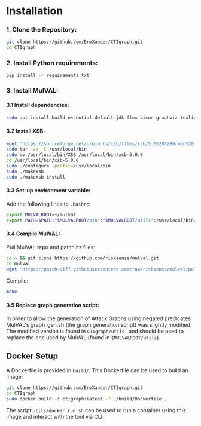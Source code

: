 # Installation
### 1. Clone the Repository:
```bash
git clone https://github.com/ErmXander/CTIgraph.git
cd CTIgraph
```
### 2. Install Python requirements:
```bash
pip install -r requirements.txt
```
### 3. Install MulVAL:
#### 3.1 Install dependencies:
```bash
sudo apt install build-essential default-jdk flex bison graphviz texlive-font-utils xutils-dev git
```
#### 3.2 Install XSB:
```bash
wget "https://sourceforge.net/projects/xsb/files/xsb/5.0%20%28Green%20Tea%29/XSB-5.0.tar.gz/download" -O - | \
sudo tar -zx -C /usr/local/bin
sudo mv /usr/local/bin/XSB /usr/local/bin/xsb-5.0.0
cd /usr/local/bin/xsb-5.0.0
sudo ./configure -prefix=/usr/local/bin
sudo ./makexsb
sudo ./makexsb install
```
#### 3.3 Set-up environment variable:
Add the following lines to ```.bashrc```:
```bash
export MULVALROOT=~/mulval
export PATH=$PATH:"$MULVALROOT/bin":"$MULVALROOT/utils":/usr/local/bin/xsb-5.0.0/bin
```
#### 3.4 Compile MulVAL:
Pull MulVAL repo and patch its files:
```bash
cd ~ && git clone https://github.com/risksense/mulval.git
cd mulval
wget "https://patch-diff.githubusercontent.com/raw/risksense/mulval/pull/9.patch" -O - | git apply -
```
Compile:
```bash
make
```
#### 3.5 Replace graph generation script:
In order to allow the generation of Attack Graphs using negated predicates MulVAL's graph_gen.sh (the graph generation script) was slightly modified.
The modified version is found in  ```CTIgraph/utils ``` and should be used to replace the one used by MulVAL (found in ```$MULVALROOT/utils```).

## Docker Setup
A Dockerfile is provided in ```build/```. This Dockerfile can be used to build an image:
```bash
git clone https://github.com/ErmXander/CTIgraph.git
cd CTIgraph
sudo docker build -t ctigraph:latest -f ./build/Dockerfile .
```

The script ```utils/docker_run.sh``` can be used to run a container using this image and interact with the tool via CLI.
